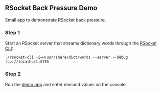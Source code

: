 ## RSocket Back Pressure Demo

Small app to demonstrate RSocket back pressure.

### Step 1

Start an RSocket server that streams dictionary words through the
[RSocket CLI](https://github.com/rsocket/rsocket-cli):

```
./rsocket-cli -i=@/usr/share/dict/words --server --debug tcp://localhost:8765
```

### Step 2

Run the [demo app](io/spring/demo/backpressure/DemoBackpressureApplication.java)
and enter demand values on the console.